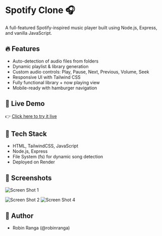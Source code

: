 # Spotify Clone 🎧
A full-featured Spotify-inspired music player built using Node.js, Express, and vanilla JavaScript.

## 🔥 Features
- Auto-detection of audio files from folders
- Dynamic playlist & library generation
- Custom audio controls: Play, Pause, Next, Previous, Volume, Seek
- Responsive UI with Tailwind CSS
- Fully functional library + now playing view
- Mobile-ready with hamburger navigation

## 🚀 Live Demo
👉 [Click here to try it live](https://spotify-q1lc.onrender.com)

## 🧰 Tech Stack
- HTML, TailwindCSS, JavaScript
- Node.js, Express
- File System (fs) for dynamic song detection
- Deployed on Render

## 📸 Screenshots

![Screen Shot 1](https://github.com/user-attachments/assets/780eb46f-28c7-4b5e-9780-72af65c49827)

![Screen Shot 2](https://github.com/user-attachments/assets/61a9a18f-9f21-483a-b53a-18d37038aef8)  ![Screen Shot 4](https://github.com/user-attachments/assets/17e9a7d1-7aaf-4253-aee4-21b73b588cdf)

## 🤘 Author
- Robin Ranga (@robinranga)
